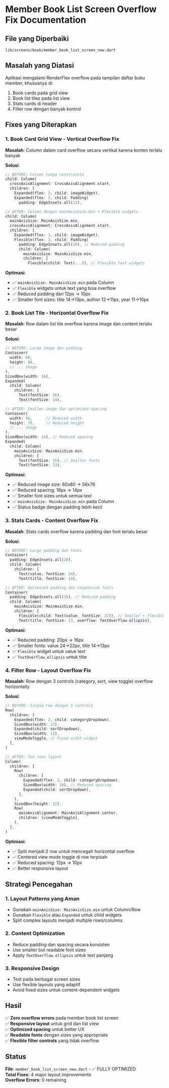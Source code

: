 # Member Book List Screen Overflow Fix Documentation

## File yang Diperbaiki
`lib/screens/book/member_book_list_screen_new.dart`

## Masalah yang Diatasi
Aplikasi mengalami RenderFlex overflow pada tampilan daftar buku member, khususnya di:
1. Book cards pada grid view
2. Book list tiles pada list view  
3. Stats cards di header
4. Filter row dengan banyak kontrol

## Fixes yang Diterapkan

### 1. Book Card Grid View - Vertical Overflow Fix
**Masalah**: Column dalam card overflow secara vertikal karena konten terlalu banyak

**Solusi**:
```dart
// BEFORE: Column tanpa constraints
child: Column(
  crossAxisAlignment: CrossAxisAlignment.start,
  children: [
    Expanded(flex: 3, child: imageWidget),
    Expanded(flex: 2, child: Padding(
      padding: EdgeInsets.all(12),

// AFTER: Column dengan mainAxisSize.min + Flexible widgets
child: Column(
  mainAxisSize: MainAxisSize.min,
  crossAxisAlignment: CrossAxisAlignment.start,
  children: [
    Expanded(flex: 3, child: imageWidget),
    Flexible(flex: 2, child: Padding(
      padding: EdgeInsets.all(10), // Reduced padding
      child: Column(
        mainAxisSize: MainAxisSize.min,
        children: [
          Flexible(child: Text(...)), // Flexible text widgets
```

**Optimasi**:
- ✅ `mainAxisSize: MainAxisSize.min` pada Column
- ✅ `Flexible` widgets untuk text yang bisa overflow
- ✅ Reduced padding dari 12px → 10px
- ✅ Smaller font sizes: title 14→13px, author 12→11px, year 11→10px

### 2. Book List Tile - Horizontal Overflow Fix
**Masalah**: Row dalam list tile overflow karena image dan content terlalu besar

**Solusi**:
```dart
// BEFORE: Large image dan padding
Container(
  width: 60,
  height: 80,
  // ... image
),
SizedBox(width: 16),
Expanded(
  child: Column(
    children: [
      Text(fontSize: 16),
      Text(fontSize: 14),

// AFTER: Smaller image dan optimized spacing
Container(
  width: 56,      // Reduced width
  height: 76,     // Reduced height
  // ... image
),
SizedBox(width: 14), // Reduced spacing
Expanded(
  child: Column(
    mainAxisSize: MainAxisSize.min,
    children: [
      Text(fontSize: 15), // Smaller fonts
      Text(fontSize: 13),
```

**Optimasi**:
- ✅ Reduced image size: 60x80 → 56x76
- ✅ Reduced spacing: 16px → 14px  
- ✅ Smaller font sizes untuk semua text
- ✅ `mainAxisSize: MainAxisSize.min` pada Column
- ✅ Status badge dengan padding lebih kecil

### 3. Stats Cards - Content Overflow Fix
**Masalah**: Stats cards overflow karena padding dan font terlalu besar

**Solusi**:
```dart
// BEFORE: Large padding dan fonts
Container(
  padding: EdgeInsets.all(20),
  child: Column(
    children: [
      Text(value, fontSize: 24),
      Text(title, fontSize: 14),

// AFTER: Optimized padding dan responsive fonts
Container(
  padding: EdgeInsets.all(16), // Reduced padding
  child: Column(
    mainAxisSize: MainAxisSize.min,
    children: [
      Flexible(child: Text(value, fontSize: 22)), // Smaller + flexible
      Text(title, fontSize: 13, overflow: TextOverflow.ellipsis),
```

**Optimasi**:
- ✅ Reduced padding: 20px → 16px
- ✅ Smaller fonts: value 24→22px, title 14→13px
- ✅ `Flexible` widget untuk value text
- ✅ `TextOverflow.ellipsis` untuk title

### 4. Filter Row - Layout Overflow Fix
**Masalah**: Row dengan 3 controls (category, sort, view toggle) overflow horizontally

**Solusi**:
```dart
// BEFORE: Single row dengan 3 controls
Row(
  children: [
    Expanded(flex: 2, child: categoryDropdown),
    SizedBox(width: 12),
    Expanded(child: sortDropdown),
    SizedBox(width: 12),
    viewModeToggle, // Fixed width widget
  ],
)

// AFTER: Two rows layout
Column(
  children: [
    Row(
      children: [
        Expanded(flex: 2, child: categoryDropdown),
        SizedBox(width: 10), // Reduced spacing
        Expanded(child: sortDropdown),
      ],
    ),
    SizedBox(height: 12),
    Row(
      mainAxisAlignment: MainAxisAlignment.center,
      children: [viewModeToggle],
    ),
  ],
)
```

**Optimasi**:
- ✅ Split menjadi 2 row untuk mencegah horizontal overflow
- ✅ Centered view mode toggle di row terpisah
- ✅ Reduced spacing: 12px → 10px
- ✅ Better responsive layout

## Strategi Pencegahan

### 1. Layout Patterns yang Aman
- Gunakan `mainAxisSize: MainAxisSize.min` untuk Column/Row
- Gunakan `Flexible` atau `Expanded` untuk child widgets
- Split complex layouts menjadi multiple rows/columns

### 2. Content Optimization
- Reduce padding dan spacing secara konsisten
- Use smaller but readable font sizes
- Apply `TextOverflow.ellipsis` untuk text panjang

### 3. Responsive Design
- Test pada berbagai screen sizes
- Use flexible layouts yang adaptif
- Avoid fixed sizes untuk content-dependent widgets

## Hasil
✅ **Zero overflow errors** pada member book list screen  
✅ **Responsive layout** untuk grid dan list view  
✅ **Optimized spacing** untuk better UX  
✅ **Readable fonts** dengan sizes yang appropriate  
✅ **Flexible filter controls** yang tidak overflow  

## Status
**File**: `member_book_list_screen_new.dart` - ✅ FULLY OPTIMIZED  
**Total Fixes**: 4 major layout improvements  
**Overflow Errors**: 0 remaining
